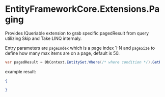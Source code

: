 # EntityFrameworkCore.Extensions.Paging

Provides IQueriable extension to grab specific pagedResult from query utilizing Skip and Take LINQ internaly.

Entry parameters are ```pageIndex``` which is a page index 1-N and ```pageSize``` to define how many max items are on a page, default is 50.

```cs
var pagedResult = DbContext.EntitySet.Where(/* where condition */).GetPaged(pageIndex, pageSize);
```

example result:
```json
{
 
}
```
